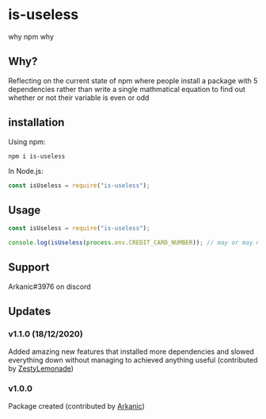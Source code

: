 # is-useless

why npm why

## Why?

Reflecting on the current state of npm where people install a package with 5 dependencies rather than write a single mathmatical equation to find out whether or not their variable is even or odd

## installation
Using npm:
```shell
npm i is-useless
```
In Node.js:
```js
const isUseless = require("is-useless");
```

## Usage
```js
const isUseless = require("is-useless");

console.log(isUseless(process.env.CREDIT_CARD_NUMBER)); // may or may not send to servers for product improvement
```

## Support
Arkanic#3976 on discord


## Updates

### v1.1.0 (18/12/2020)
Added amazing new features that installed more dependencies and slowed everything down without managing to achieved anything useful (contributed by [ZestyLemonade](https://github.com/sample-text-here))

### v1.0.0
Package created (contributed by [Arkanic](https://github.com/Arkanic))

